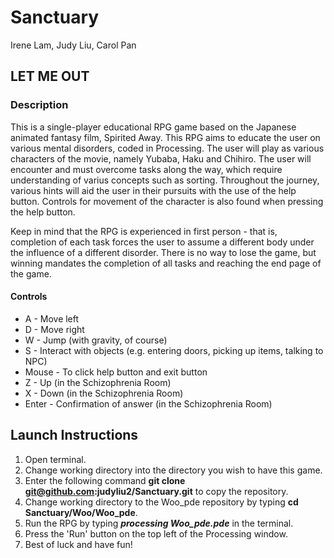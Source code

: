 # Sanctuary
Irene Lam, Judy Liu, Carol Pan

## LET ME OUT

### Description
This is a single-player educational RPG game based on the Japanese animated fantasy film, Spirited Away. This RPG aims to educate the user on various mental disorders, coded in Processing. The user will play as various characters of the movie, namely Yubaba, Haku and Chihiro. The user will encounter and must overcome tasks along the way, which require understanding of varius concepts such as sorting. Throughout the journey, various hints will aid the user in their pursuits with the use of the help button. Controls for movement of the character is also found when pressing the help button.

Keep in mind that the RPG is experienced in first person - that is, completion of each task forces the user to assume a different body under the influence of a different disorder. There is no way to lose the game, but winning mandates the completion of all tasks and reaching the end page of the game.

#### Controls
- A - Move left
- D - Move right
- W - Jump (with gravity, of course)
- S - Interact with objects (e.g. entering doors, picking up items, talking to NPC)
- Mouse - To click help button and exit button 
- Z - Up (in the Schizophrenia Room)
- X - Down (in the Schizophrenia Room)
- Enter - Confirmation of answer (in the Schizophrenia Room)
 
## Launch Instructions
1. Open terminal.
2. Change working directory into the directory you wish to have this game.
3. Enter the following command **git clone git@github.com:judyliu2/Sanctuary.git** to copy the repository.
4. Change working directory to the Woo_pde repository by typing **cd Sanctuary/Woo/Woo_pde**.
5. Run the RPG by typing  **_processing Woo_pde.pde_** in the terminal.
6. Press the 'Run' button on the top left of the Processing window. 
7. Best of luck and have fun!
